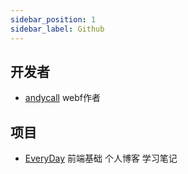 ```yaml
---
sidebar_position: 1
sidebar_label: Github
---
```


## 开发者

- [andycall](https://github.com/andycall) webf作者

## 项目
- [EveryDay](https://github.com/WindrunnerMax/EveryDay) 前端基础 个人博客 学习笔记
